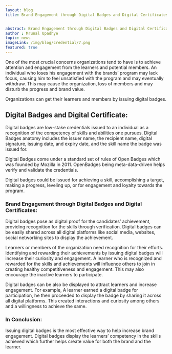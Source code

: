 ```yaml
---
layout: blog
title: Brand Engagement through Digital Badges and Digital Certificates


abstract: Brand Engagement through Digital Badges and Digital Certificates
author : Mrunal Upadhye
topic: news
imageLink: /img/blog/credential/7.png
featured: true
---
```

One of the most crucial concerns organizations tend to have is to achieve attention and engagement from the learners and potential members. An individual who loses his engagement with the brands’ program may lack focus, causing him to feel unsatisfied with the program and may eventually withdraw. This may cause the organization, loss of members and may disturb the progress and brand value. 

Organizations can get their learners and members by issuing digital badges.

## Digital Badges and Digital Certificate:

Digital badges are low-stake credentials issued to an individual as a recognition of the competency of skills and abilities one pursues. Digital Badges anatomy includes the issuer name, the recipient name, digital signature, issuing date, and expiry date, and the skill name the badge was issued for.

Digital Badges come under a standard set of rules of Open Badges which was founded by Mozilla in 2011. OpenBadges being meta-data-driven helps verify and validate the credentials.

Digital badges could be issued for achieving a skill, accomplishing a target, making a progress, leveling up, or for engagement and loyalty towards the program.

### Brand Engagement through Digital Badges and Digital Certificates:

Digital badges pose as digital proof for the candidates’ achievement, providing recognition for the skills through verification. Digital badges can be easily shared across all digital platforms like social media, websites, social networking sites to display the achievement.

Learners or members of the organization need recognition for their efforts. Identifying and rewarding their achievements by issuing digital badges will increase their curiosity and engagement. A learner who is recognized and rewarded for the skills and achievements will influence others to join in creating healthy competitiveness and engagement. This may also encourage the inactive learners to participate.

Digital badges can be also be displayed to attract learners and increase engagement. For example, A learner earned a digital badge for participation, he then proceeded to display the badge by sharing it across all digital platforms. This created interactions and curiosity among others and a willingness to achieve the same.

### In Conclusion:

Issuing digital badges is the most effective way to help increase brand engagement. Digital badges display the learners’ competency in the skills achieved which further helps create value for both the brand and the learner.
